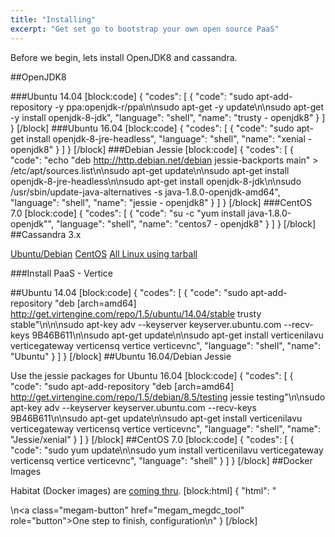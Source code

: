 ```yaml
---
title: "Installing"
excerpt: "Get set go to bootstrap your own open source PaaS"
---
```

Before we begin, lets install OpenJDK8 and cassandra.

##OpenJDK8

###Ubuntu 14.04
[block:code]
{
  "codes": [
    {
      "code": "sudo apt-add-repository -y ppa:openjdk-r/ppa\n\nsudo apt-get -y update\n\nsudo apt-get -y install openjdk-8-jdk",
      "language": "shell",
      "name": "trusty - openjdk8"
    }
  ]
}
[/block]
###Ubuntu 16.04
[block:code]
{
  "codes": [
    {
      "code": "sudo apt-get install openjdk-8-jre-headless",
      "language": "shell",
      "name": "xenial - openjdk8"
    }
  ]
}
[/block]
###Debian Jessie
[block:code]
{
  "codes": [
    {
      "code": "echo \"deb http://http.debian.net/debian jessie-backports main\" > /etc/apt/sources.list\n\nsudo apt-get update\n\nsudo apt-get install openjdk-8-jre-headless\n\nsudo apt-get install openjdk-8-jdk\n\nsudo /usr/sbin/update-java-alternatives -s java-1.8.0-openjdk-amd64",
      "language": "shell",
      "name": "jessie - openjdk8"
    }
  ]
}
[/block]
###CentOS 7.0
[block:code]
{
  "codes": [
    {
      "code": "su -c \"yum install java-1.8.0-openjdk\"",
      "language": "shell",
      "name": "centos7 - openjdk8"
    }
  ]
}
[/block]
##Cassandra 3.x 

[Ubuntu/Debian](http://docs.datastax.com/en/cassandra/3.x/cassandra/install/installDeb.html)
[CentOS](http://docs.datastax.com/en/cassandra/3.x/cassandra/install/installRHEL.html)
[All Linux using tarball](http://docs.datastax.com/en/cassandra/3.x/cassandra/install/installTarball.html)

###Install PaaS - Vertice

##Ubuntu 14.04
[block:code]
{
  "codes": [
    {
      "code": "sudo apt-add-repository \"deb [arch=amd64] http://get.virtengine.com/repo/1.5/ubuntu/14.04/stable trusty stable\"\n\n\nsudo apt-key adv --keyserver keyserver.ubuntu.com --recv-keys 9B46B611\n\nsudo apt-get update\n\nsudo apt-get install verticenilavu verticegateway verticensq vertice verticevnc",
      "language": "shell",
      "name": "Ubuntu"
    }
  ]
}
[/block]
##Ubuntu 16.04/Debian Jessie

Use the jessie packages for Ubuntu 16.04
[block:code]
{
  "codes": [
    {
      "code": "sudo apt-add-repository \"deb [arch=amd64] http://get.virtengine.com/repo/1.5/debian/8.5/testing jessie testing\"\n\nsudo apt-key adv --keyserver keyserver.ubuntu.com --recv-keys 9B46B611\n\nsudo apt-get update\n\nsudo apt-get install verticenilavu verticegateway verticensq vertice verticevnc",
      "language": "shell",
      "name": "Jessie/xenial"
    }
  ]
}
[/block]
##CentOS 7.0
[block:code]
{
  "codes": [
    {
      "code": "sudo yum update\n\nsudo yum install verticenilavu verticegateway verticensq vertice verticevnc",
      "language": "shell"
    }
  ]
}
[/block]
##Docker Images

Habitat (Docker images) are [coming thru](https://github.com/megamsys/habitat_plans).
[block:html]
{
  "html": "<div></div>\n<a class=\"megam-button\" href=\"megam_megdc_tool\" role=\"button\">One step to finish, configuration</a>\n<style>\n\n</style>"
}
[/block]